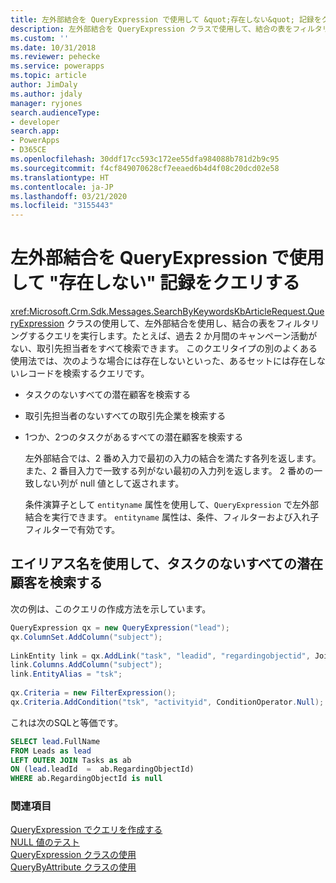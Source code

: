 ```yaml
---
title: 左外部結合を QueryExpression で使用して &quot;存在しない&quot; 記録をクエリする (Common Data Service) | Microsoft Docs
description: 左外部結合を QueryExpression クラスで使用して、結合の表をフィルタリングするクエリを実行して、セットに &quot;存在しない&quot; 記録を探すクエリを作成する方法について説明します
ms.custom: ''
ms.date: 10/31/2018
ms.reviewer: pehecke
ms.service: powerapps
ms.topic: article
author: JimDaly
ms.author: jdaly
manager: ryjones
search.audienceType:
- developer
search.app:
- PowerApps
- D365CE
ms.openlocfilehash: 30ddf17cc593c172ee55dfa984088b781d2b9c95
ms.sourcegitcommit: f4cf849070628cf7eeaed6b4d4f08c20dcd02e58
ms.translationtype: HT
ms.contentlocale: ja-JP
ms.lasthandoff: 03/21/2020
ms.locfileid: "3155443"
---
```

# <a name="use-a-left-outer-join-in-queryexpression-to-query-for-records-not-in"></a>左外部結合を QueryExpression で使用して "存在しない" 記録をクエリする

<xref:Microsoft.Crm.Sdk.Messages.SearchByKeywordsKbArticleRequest.QueryExpression> クラスの使用して、左外部結合を使用し、結合の表をフィルタリングするクエリを実行します。たとえば、過去 2 か月間のキャンペーン活動がない、取引先担当者をすべて検索できます。 このクエリタイプの別のよくある使用法では、次のような場合には存在しないといった、あるセットには存在しないレコードを検索するクエリです。  
  
- タスクのないすべての潜在顧客を検索する  
  
- 取引先担当者のないすべての取引先企業を検索する  
  
- 1つか、2つのタスクがあるすべての潜在顧客を検索する  
  
  左外部結合では、2 番め入力で最初の入力の結合を満たす各列を返します。 また、2 番目入力で一致する列がない最初の入力列を返します。 2 番めの一致しない列が null 値として返されます。  
  
  条件演算子として `entityname` 属性を使用して、`QueryExpression` で左外部結合を実行できます。 `entityname` 属性は、条件、フィルターおよび入れ子フィルターで有効です。  
  
## <a name="find-all-leads-that-have-no-tasks-using-an-alias"></a>エイリアス名を使用して、タスクのないすべての潜在顧客を検索する  

次の例は、このクエリの作成方法を示しています。  
  
```csharp
QueryExpression qx = new QueryExpression("lead");  
qx.ColumnSet.AddColumn("subject");  
  
LinkEntity link = qx.AddLink("task", "leadid", "regardingobjectid", JoinOperator.LeftOuter);  
link.Columns.AddColumn("subject");  
link.EntityAlias = "tsk";  
  
qx.Criteria = new FilterExpression();  
qx.Criteria.AddCondition("tsk", "activityid", ConditionOperator.Null);
```  
  
これは次のSQLと等価です。  
  
```sql
SELECT lead.FullName  
FROM Leads as lead  
LEFT OUTER JOIN Tasks as ab  
ON (lead.leadId  =  ab.RegardingObjectId)  
WHERE ab.RegardingObjectId is null
```  
  
### <a name="see-also"></a>関連項目  
 [QueryExpression でクエリを作成する](build-queries-with-queryexpression.md)   
 [NULL 値のテスト](/dynamics365/customer-engagement/developer/test-null-value)   
 [QueryExpression クラスの使用](use-queryexpression-class.md)   
 [QueryByAttribute クラスの使用](use-querybyattribute-class.md)